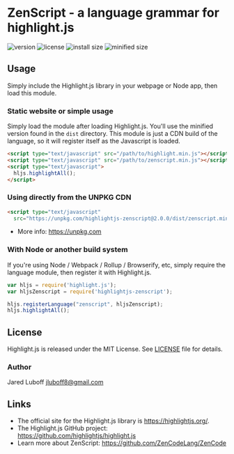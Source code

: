 # ZenScript - a language grammar for highlight.js

![version](https://badgen.net/npm/v/highlightjs-zenscript) ![license](https://badgen.net/badge/license/MIT/blue)
![install size](https://badgen.net/packagephobia/install/highlightjs-zenscript) ![minified size](https://badgen.net/bundlephobia/min/highlightjs-zenscript)

## Usage

Simply include the Highlight.js library in your webpage or Node app, then load this module.

### Static website or simple usage

Simply load the module after loading Highlight.js.  You'll use the minified version found in the `dist` directory.  This module is just a CDN build of the language, so it will register itself as the Javascript is loaded.

```html
<script type="text/javascript" src="/path/to/highlight.min.js"></script>
<script type="text/javascript" src="/path/to/zenscript.min.js"></script>
<script type="text/javascript">
  hljs.highlightAll();
</script>
```

### Using directly from the UNPKG CDN

```html
<script type="text/javascript"
  src="https://unpkg.com/highlightjs-zenscript@2.0.0/dist/zenscript.min.js"></script>
```

- More info: <https://unpkg.com>

### With Node or another build system

If you're using Node / Webpack / Rollup / Browserify, etc, simply require the language module, then register it with Highlight.js.

```javascript
var hljs = require('highlight.js');
var hljsZenscript = require('highlightjs-zenscript');

hljs.registerLanguage("zenscript", hljsZenscript);
hljs.highlightAll();
```


## License

Highlight.js is released under the MIT License. See [LICENSE][1] file
for details.

### Author

Jared Luboff <jluboff8@gmail.com>

## Links

- The official site for the Highlight.js library is <https://highlightjs.org/>.
- The Highlight.js GitHub project: <https://github.com/highlightjs/highlight.js>
- Learn more about ZenScript: <https://github.com/ZenCodeLang/ZenCode>

[1]: https://github.com/highlightjs/highlightjs-zenscript/blob/master/LICENSE
